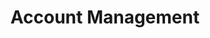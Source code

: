 ---
title: "Account Management"
weight: 21
menu:
  server:
    parent: "server_guides"
    identifier: "cloud_account_management"
    title: "Account Management"
---